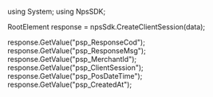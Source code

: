 using System;
using NpsSDK;

RootElement response = npsSdk.CreateClientSession(data);

response.GetValue("psp_ResponseCod");
response.GetValue("psp_ResponseMsg");
response.GetValue("psp_MerchantId");
response.GetValue("psp_ClientSession");
response.GetValue("psp_PosDateTime");
response.GetValue("psp_CreatedAt");
